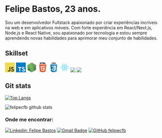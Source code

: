 # Felipe Bastos, 23 anos.

Sou um desenvolvedor Fullstack apaixonado por criar experiências incríveis na web e em aplicativos móveis. Com forte experiência em React/Next.js, Node.js e React Native, sou apaixonado por tecnologia e estou sempre aprendendo novas habilidades para aprimorar meu conjunto de habilidades.

## Skillset
<code><img height="32" src="https://raw.githubusercontent.com/github/explore/80688e429a7d4ef2fca1e82350fe8e3517d3494d/topics/javascript/javascript.png" alt="Javascript"/></code>
<code><img height="32" src="https://raw.githubusercontent.com/github/explore/80688e429a7d4ef2fca1e82350fe8e3517d3494d/topics/typescript/typescript.png" alt="Typescript"/></code>
<code><img height="32" src="https://raw.githubusercontent.com/github/explore/80688e429a7d4ef2fca1e82350fe8e3517d3494d/topics/nodejs/nodejs.png" alt="Nodejs"/></code>
<code><img height="32" src="https://raw.githubusercontent.com/github/explore/80688e429a7d4ef2fca1e82350fe8e3517d3494d/topics/html/html.png" alt="HTML5"/></code>
<code><img height="32" src="https://raw.githubusercontent.com/github/explore/80688e429a7d4ef2fca1e82350fe8e3517d3494d/topics/css/css.png" alt="CSS"/></code>
<code><img height="32" src="https://raw.githubusercontent.com/github/explore/80688e429a7d4ef2fca1e82350fe8e3517d3494d/topics/react/react.png" alt="React"/></code>
<code><img height="32" src="https://cdn.jsdelivr.net/gh/devicons/devicon/icons/git/git-original.svg" /></code>
<code><img height="32" src="https://d33wubrfki0l68.cloudfront.net/c9c0cb655eaa23c6b678aadf7698db19acdc32c2/e3003/img/tech/nextjs.svg" /></code>
## Git stats

[![Top Langs](https://github-readme-stats.vercel.app/api/top-langs/?username=felipecfb&layout=compact&theme=dark)](https://github.com/anuraghazra/github-readme-stats)

![felipecfb github stats](https://github-readme-stats.vercel.app/api?username=felipecfb&show_icons=true&theme=dark)

<h3>Onde me encontrar:</h3> 

[![Linkedin: Felipe Bastos](https://img.shields.io/badge/-felipebastos-blue?style=flat-square&logo=Linkedin&logoColor=white&link=https://www.linkedin.com/in/felipe-bastos-a78221155/)](https://www.linkedin.com/in/felipe-bastos-a78221155/)
[![Gmail Badge](https://img.shields.io/badge/-felipe.bastos.dev@gmail.com-006bed?style=flat-square&logo=Gmail&logoColor=white&link=mailto:felipe.bastos.dev@gmail.com)](mailto:felipe.bastos.dev@gmail.com)
[![GitHub felipecfb]( https://img.shields.io/github/followers/VanessaSwerts?label=follow&style=social)](https://github.com/felipecfb)

